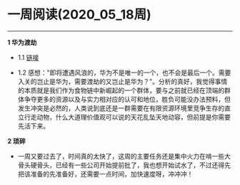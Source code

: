 # 一周阅读(2020_05_18周)

---

**1 华为渡劫**

- 1.1 [链接](https://mp.weixin.qq.com/s/3f91ve4T2AoDE9DMlBxAxQx)

- 1.2 感想："即将遭遇风浪的，华为不是唯一的一个，也不会是最后一个。需要入关的岂止是华为，需要渡劫的又岂止是华为？"。分析的真好，我觉得事情的本质就是我们作为食物链中新崛起的一个群体，要与之前就已经在顶端的群体争夺更多的资源以及与实力相对应的认可和地位，胜负可能没办法预料，但发生冲突是必然的，人类说到底还是一群需要在有限资源环境里竞争生存的直立行走动物，什么大道理价值观可以说的天花乱坠天地动容，但前提是你需要先活下来。

**2 琐碎**

- 一周又要过去了，时间真的太快了，这周的主要任务还是集中火力在啃一些大骨头硬骨头，已经有一些公司开始提前批了，我也想开始试水了，不过还得先把该准备的先准备好，还需要一点时间，加快速度呀，冲冲冲！